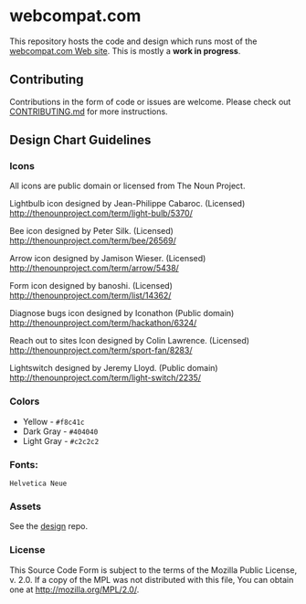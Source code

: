 # webcompat.com

This repository hosts the code and design which runs most of the [webcompat.com Web site](http://webcompat.com/). This is mostly a **work in progress**.

## Contributing

Contributions in the form of code or issues are welcome. Please check out [CONTRIBUTING.md]( https://github.com/webcompat/webcompat.com/blob/dev.webcompat.com/CONTRIBUTING.md) for more instructions.

## Design Chart Guidelines
### Icons

All icons are public domain or licensed from The Noun Project.

Lightbulb icon designed by Jean-Philippe Cabaroc. (Licensed)
http://thenounproject.com/term/light-bulb/5370/

Bee icon designed by Peter Silk. (Licensed)
http://thenounproject.com/term/bee/26569/

Arrow icon designed by Jamison Wieser. (Licensed)
http://thenounproject.com/term/arrow/5438/

Form icon designed by banoshi. (Licensed)
http://thenounproject.com/term/list/14362/

Diagnose bugs icon designed by Iconathon (Public domain)
http://thenounproject.com/term/hackathon/6324/

Reach out to sites Icon designed by Colin Lawrence.  (Licensed)
http://thenounproject.com/term/sport-fan/8283/

Lightswitch designed by Jeremy Lloyd.  (Public domain)
http://thenounproject.com/term/light-switch/2235/

### Colors

* Yellow - `#f8c41c`
* Dark Gray - `#404040`
* Light Gray - `#c2c2c2`

### Fonts:
`Helvetica Neue`

### Assets

See the [design](https://github.com/webcompat/design) repo.


### License

This Source Code Form is subject to the terms of the Mozilla Public
License, v. 2.0. If a copy of the MPL was not distributed with this
file, You can obtain one at http://mozilla.org/MPL/2.0/.
